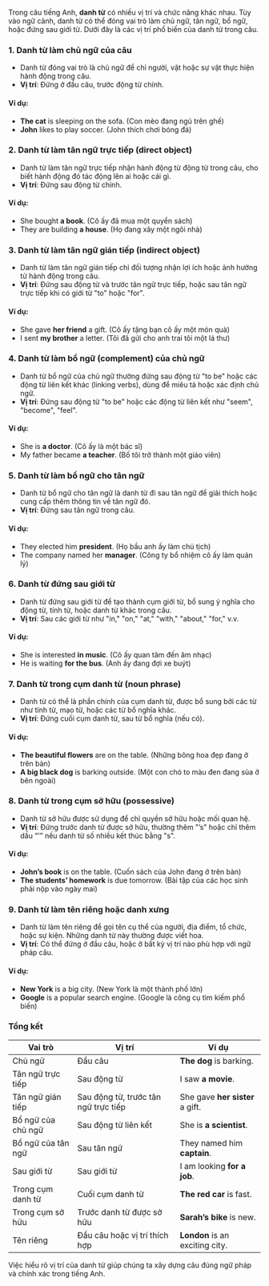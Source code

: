 Trong câu tiếng Anh, **danh từ** có nhiều vị trí và chức năng khác nhau. Tùy vào ngữ cảnh, danh từ có thể đóng vai trò làm chủ ngữ, tân ngữ, bổ ngữ, hoặc đứng sau giới từ. Dưới đây là các vị trí phổ biến của danh từ trong câu.

### 1. Danh từ làm **chủ ngữ** của câu

- Danh từ đóng vai trò là chủ ngữ để chỉ người, vật hoặc sự vật thực hiện hành động trong câu.
- **Vị trí**: Đứng ở đầu câu, trước động từ chính.

#### Ví dụ:
- **The cat** is sleeping on the sofa. (Con mèo đang ngủ trên ghế)
- **John** likes to play soccer. (John thích chơi bóng đá)

### 2. Danh từ làm **tân ngữ trực tiếp** (direct object)

- Danh từ làm tân ngữ trực tiếp nhận hành động từ động từ trong câu, cho biết hành động đó tác động lên ai hoặc cái gì.
- **Vị trí**: Đứng sau động từ chính.

#### Ví dụ:
- She bought **a book**. (Cô ấy đã mua một quyển sách)
- They are building **a house**. (Họ đang xây một ngôi nhà)

### 3. Danh từ làm **tân ngữ gián tiếp** (indirect object)

- Danh từ làm tân ngữ gián tiếp chỉ đối tượng nhận lợi ích hoặc ảnh hưởng từ hành động trong câu.
- **Vị trí**: Đứng sau động từ và trước tân ngữ trực tiếp, hoặc sau tân ngữ trực tiếp khi có giới từ "to" hoặc "for".

#### Ví dụ:
- She gave **her friend** a gift. (Cô ấy tặng bạn cô ấy một món quà)
- I sent **my brother** a letter. (Tôi đã gửi cho anh trai tôi một lá thư)

### 4. Danh từ làm **bổ ngữ** (complement) của chủ ngữ

- Danh từ bổ ngữ của chủ ngữ thường đứng sau động từ "to be" hoặc các động từ liên kết khác (linking verbs), dùng để miêu tả hoặc xác định chủ ngữ.
- **Vị trí**: Đứng sau động từ "to be" hoặc các động từ liên kết như "seem", "become", "feel".

#### Ví dụ:
- She is **a doctor**. (Cô ấy là một bác sĩ)
- My father became **a teacher**. (Bố tôi trở thành một giáo viên)

### 5. Danh từ làm **bổ ngữ** cho tân ngữ

- Danh từ bổ ngữ cho tân ngữ là danh từ đi sau tân ngữ để giải thích hoặc cung cấp thêm thông tin về tân ngữ đó.
- **Vị trí**: Đứng sau tân ngữ trong câu.

#### Ví dụ:
- They elected him **president**. (Họ bầu anh ấy làm chủ tịch)
- The company named her **manager**. (Công ty bổ nhiệm cô ấy làm quản lý)

### 6. Danh từ đứng sau **giới từ**

- Danh từ đứng sau giới từ để tạo thành cụm giới từ, bổ sung ý nghĩa cho động từ, tính từ, hoặc danh từ khác trong câu.
- **Vị trí**: Sau các giới từ như "in," "on," "at," "with," "about," "for," v.v.

#### Ví dụ:
- She is interested **in music**. (Cô ấy quan tâm đến âm nhạc)
- He is waiting **for the bus**. (Anh ấy đang đợi xe buýt)

### 7. Danh từ trong **cụm danh từ** (noun phrase)

- Danh từ có thể là phần chính của cụm danh từ, được bổ sung bởi các từ như tính từ, mạo từ, hoặc các từ bổ nghĩa khác.
- **Vị trí**: Đứng cuối cụm danh từ, sau từ bổ nghĩa (nếu có).

#### Ví dụ:
- **The beautiful flowers** are on the table. (Những bông hoa đẹp đang ở trên bàn)
- **A big black dog** is barking outside. (Một con chó to màu đen đang sủa ở bên ngoài)

### 8. Danh từ trong **cụm sở hữu** (possessive)

- Danh từ sở hữu được sử dụng để chỉ quyền sở hữu hoặc mối quan hệ.
- **Vị trí**: Đứng trước danh từ được sở hữu, thường thêm "’s" hoặc chỉ thêm dấu “'” nếu danh từ số nhiều kết thúc bằng "s".

#### Ví dụ:
- **John’s book** is on the table. (Cuốn sách của John đang ở trên bàn)
- **The students’ homework** is due tomorrow. (Bài tập của các học sinh phải nộp vào ngày mai)

### 9. Danh từ làm **tên riêng** hoặc **danh xưng**

- Danh từ làm tên riêng để gọi tên cụ thể của người, địa điểm, tổ chức, hoặc sự kiện. Những danh từ này thường được viết hoa.
- **Vị trí**: Có thể đứng ở đầu câu, hoặc ở bất kỳ vị trí nào phù hợp với ngữ pháp câu.

#### Ví dụ:
- **New York** is a big city. (New York là một thành phố lớn)
- **Google** is a popular search engine. (Google là công cụ tìm kiếm phổ biến)

### Tổng kết

| **Vai trò**               | **Vị trí**                        | **Ví dụ**                                                |
|---------------------------|-----------------------------------|----------------------------------------------------------|
| Chủ ngữ                   | Đầu câu                           | **The dog** is barking.                                  |
| Tân ngữ trực tiếp         | Sau động từ                       | I saw **a movie**.                                       |
| Tân ngữ gián tiếp         | Sau động từ, trước tân ngữ trực tiếp | She gave **her sister** a gift.                          |
| Bổ ngữ của chủ ngữ        | Sau động từ liên kết              | She is **a scientist**.                                  |
| Bổ ngữ của tân ngữ        | Sau tân ngữ                       | They named him **captain**.                              |
| Sau giới từ               | Sau giới từ                       | I am looking **for a job**.                              |
| Trong cụm danh từ         | Cuối cụm danh từ                  | **The red car** is fast.                                 |
| Trong cụm sở hữu          | Trước danh từ được sở hữu         | **Sarah’s bike** is new.                                 |
| Tên riêng                 | Đầu câu hoặc vị trí thích hợp     | **London** is an exciting city.                          |

Việc hiểu rõ vị trí của danh từ giúp chúng ta xây dựng câu đúng ngữ pháp và chính xác trong tiếng Anh.